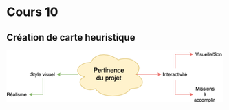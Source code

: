 # Cours 10
## Création de carte heuristique
![Carte_heuristique](images/carte_heuristique_farmers.png)
